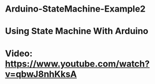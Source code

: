 # Arduino-StateMachine-Example2
# Using State Machine With Arduino
# Video: https://www.youtube.com/watch?v=qbwJ8nhKksA
